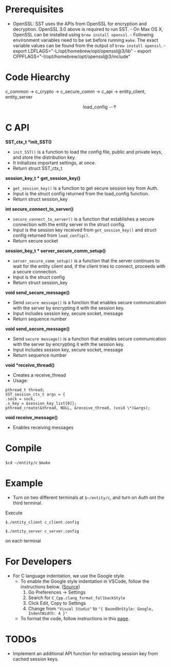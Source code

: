 # Prerequisites

-   OpenSSL:
    SST uses the APIs from OpenSSL for encryption and decryption. OpenSSL 3.0 above is required to run SST. - On Max OS X, OpenSSL can be installed using `brew install openssl`. - Following environment variables need to be set before running `make`. The exact variable values can be found from the output of `brew install openssl`. - export LDFLAGS="-L/opt/homebrew/opt/openssl@3/lib" - export CPPFLAGS="-I/opt/homebrew/opt/openssl@3/include"

# Code Hiearchy

c_common -> c_crypto -> c_secure_comm -> c_api -> entity_client, entity_server

&emsp;&emsp;&emsp;&emsp;&emsp;&emsp;&emsp;&emsp;&emsp;&emsp;&emsp;&emsp;&emsp;&emsp;&emsp;&emsp;&emsp; load_config --&uarr;

# C API

**SST_ctx_t \*init_SST()**

-   `init_SST()` is a function to load the config file, public and private keys, and store the distribution key.
-   It initializes important settings, at once.
-   Return struct SST_ctx_t

**session_key_t \* get_session_key()**

-   `get_session_key()` is a function to get secure session key from Auth.
-   Input is the struct config returned from the load_config function.
-   Return struct session_key

**int secure_connect_to_server()**

-   `secure_connect_to_server()` is a function that establishes a secure connection with the entity server in the struct config.
-   Input is the session key received from `get_session_key()` and struct config returned from `load_config()`.
-   Return secure socket

**session_key_t \* server_secure_comm_setup()**

-   `server_secure_comm_setup()` is a function that the server continues to wait for the entity client and, if the client tries to connect, proceeds with a secure connection.
-   Input is the struct config
-   Return struct session_key

**void send_secure_message()**

-   Send `secure message()` is a function that enables secure communication with the server by encrypting it with the session key.
-   Input includes session key, secure socket, message
-   Return sequence number

**void send_secure_message()**

-   Send `secure message()` is a function that enables secure communication with the server by encrypting it with the session key.
-   Input includes session key, secure socket, message
-   Return sequence number

**void \*receive_thread()**

-   Creates a receive_thread
-   Usage:

```
pthread_t thread;
SST_session_ctx_t args = {
.sock = sock,
.s_key = &session_key_list[0]};
pthread_create(&thread, NULL, &receive_thread, (void \*)&args);
```

**void receive_message()**

-   Enables receiving messages

# Compile

`$cd ~/entity/c`
`$make`

# Example

-   Turn on two different terminals at `$~/entity/c`, and turn on Auth ont the third terminal.

Execute

`$./entity_client c_client.config`

`$./entity_server c_server.config`

on each terminal

# For Developers

-   For C language indentation, we use the Google style.
    -   To enable the Google style indentation in VSCode, follow the instructions below. ([Source](https://stackoverflow.com/questions/46111834/format-curly-braces-on-same-line-in-c-vscode))
        1. Go Preferences -> Settings
        2. Search for `C_Cpp.clang_format_fallbackStyle`
        3. Click Edit, Copy to Settings
        4. Change from `"Visual Studio"` to `"{ BasedOnStyle: Google, IndentWidth: 4 }"`
    -   To format the code, follow instructions in this [page](https://code.visualstudio.com/docs/editor/codebasics#_formatting).

# TODOs

-   Implement an additional API function for extracting session key from cached session keys.
